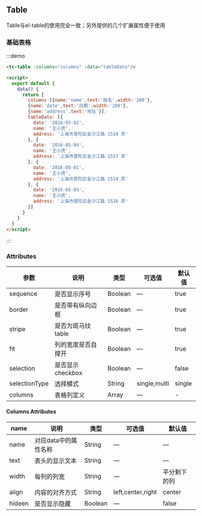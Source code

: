 ## Table
Table与el-table的使用完全一致；另外提供的几个扩展属性便于使用

### 基础表格
:::demo
```html
<tc-table :columns="columns" :data="tableData"/>

<script>
  export default {
    data() {
      return {
        columns:[{name:'name',text:'姓名',width:'200'},
        {name:'date',text:'日期',width:'200'},
        {name:'address',text:'地址'}],
        tableData: [{
          date: '2016-05-02',
          name: '王小虎',
          address: '上海市普陀区金沙江路 1518 弄'
        }, {
          date: '2016-05-04',
          name: '王小虎',
          address: '上海市普陀区金沙江路 1517 弄'
        }, {
          date: '2016-05-01',
          name: '王小虎',
          address: '上海市普陀区金沙江路 1519 弄'
        }, {
          date: '2016-05-03',
          name: '王小虎',
          address: '上海市普陀区金沙江路 1516 弄'
        }]
      }
    }
  }
</script>
```
:::

### Attributes

| 参数          | 说明            | 类型            | 可选值                 | 默认值   |
|-------------  |---------------- |---------------- |---------------------- |-------- |
| sequence   | 是否显示序号   | Boolean          | — | true |
| border   | 是否带有纵向边框   | Boolean          | — | true |
| stripe   | 是否为斑马纹 table   | Boolean          | — | true |
| fit   | 列的宽度是否自撑开   | Boolean          | — | true |
| selection   | 是否显示checkbox   | Boolean          | — | false |
| selectionType   | 选择模式   | String          | single,multi | single |
| columns   | 表格列定义   | Array          | — | - |


#### Columns Attributes

| name | 说明 | 类型            | 可选值  | 默认值   |
|-------------  |---------------- |---------------- |---------------------- |-------- |
| name | 对应data中的属性名称 | String          | — | — |
| text | 表头的显示文本 | String          | — | — |
| width | 每列的列宽 | String          | — | 平分剩下的列 |
| align | 内容的对齐方式 | String          | left,center,right | center |
| hideen | 是否显示隐藏 | Boolean          | — | false |